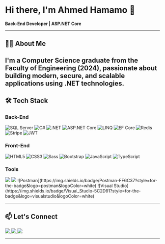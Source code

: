 

<!--
**7amamo/7amamo** is a ✨ _special_ ✨ repository because its `README.md` (this file) appears on your GitHub profile.



- 🔭 I’m currently working on Back-end Using ASP.Net
- 🌱 I’m currently learning React.js
- 📫 How to reach me: ahmedhamamo095@gmail.com
-->


# Hi there, I'm Ahmed Hamamo 👋

**Back-End Developer | ASP.NET Core**

---

## 🧑‍💻 About Me

I'm a Computer Science graduate from the Faculty of Engineering (2024), passionate about building modern, secure, and scalable applications using .NET technologies.
---

## 🛠 Tech Stack

### Back-End  
![SQL Server](https://img.shields.io/badge/SQL%20Server-CC2927?style=for-the-badge&logo=microsoftsqlserver&logoColor=white)
![C#](https://img.shields.io/badge/C%23-%23239120.svg?style=for-the-badge&logo=c-sharp&logoColor=white)
![.NET](https://img.shields.io/badge/.NET-512BD4?style=for-the-badge&logo=dotnet&logoColor=white)
![ASP.NET Core](https://img.shields.io/badge/ASP.NET_Core-5C2D91?style=for-the-badge&logo=dotnet&logoColor=white)
![LINQ](https://img.shields.io/badge/LINQ-%2332CD32.svg?style=for-the-badge&logo=.net&logoColor=white)
![EF Core](https://img.shields.io/badge/Entity%20Framework%20Core-68217A?style=for-the-badge)
![Redis](https://img.shields.io/badge/Redis-DC382D?style=for-the-badge&logo=redis&logoColor=white)
![Stripe](https://img.shields.io/badge/Stripe-008CDD?style=for-the-badge&logo=stripe&logoColor=white)
![JWT](https://img.shields.io/badge/JWT-000000?style=for-the-badge&logo=jsonwebtokens&logoColor=white)

### Front-End  
![HTML5](https://img.shields.io/badge/HTML5-E34F26?style=for-the-badge&logo=html5&logoColor=white)
![CSS3](https://img.shields.io/badge/CSS3-1572B6?style=for-the-badge&logo=css3&logoColor=white)
![Sass](https://img.shields.io/badge/Sass-CC6699?style=for-the-badge&logo=sass&logoColor=white)
![Bootstrap](https://img.shields.io/badge/Bootstrap-7952B3?style=for-the-badge&logo=bootstrap&logoColor=white)
![JavaScript](https://img.shields.io/badge/JavaScript-F7DF1E?style=for-the-badge&logo=javascript&logoColor=black)
![TypeScript](https://img.shields.io/badge/TypeScript-3178C6.svg?style=for-the-badge&logo=typescript&logoColor=white)



### Tools
<img src="https://img.shields.io/badge/Git-F05032?style=for-the-badge&logo=git&logoColor=white"/>  
<img src="https://img.shields.io/badge/GitHub-181717?style=for-the-badge&logo=github&logoColor=white"/>
![Postman](https://img.shields.io/badge/Postman-FF6C37?style=for-the-badge&logo=postman&logoColor=white)
![Visual Studio](https://img.shields.io/badge/Visual_Studio-5C2D91?style=for-the-badge&logo=visualstudio&logoColor=white)

---


## 📫 Let's Connect

<a href="https://www.linkedin.com/in/ahmed-hamamo-76941b243/" target="_blank">
  <img src="https://img.shields.io/badge/LinkedIn-0077B5?style=for-the-badge&logo=linkedin&logoColor=white"/>
</a>
<a href="mailto:ahmedhamamo095@gmail.com">
  <img src="https://img.shields.io/badge/Email-D14836?style=for-the-badge&logo=gmail&logoColor=white"/>
</a>
<a href="https://github.com/7amamo">
  <img src="https://img.shields.io/badge/GitHub-100000?style=for-the-badge&logo=github&logoColor=white"/>
</a>



---


